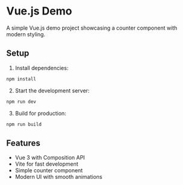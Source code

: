 # Vue.js Demo

A simple Vue.js demo project showcasing a counter component with modern styling.

## Setup

1. Install dependencies:
```bash
npm install
```

2. Start the development server:
```bash
npm run dev
```

3. Build for production:
```bash
npm run build
```

## Features

- Vue 3 with Composition API
- Vite for fast development
- Simple counter component
- Modern UI with smooth animations 